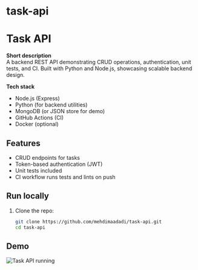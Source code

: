 # task-api
# Task API

**Short description**  
A backend REST API demonstrating CRUD operations, authentication, unit tests, and CI. Built with Python and Node.js, showcasing scalable backend design.

**Tech stack**
- Node.js (Express)
- Python (for backend utilities)
- MongoDB (or JSON store for demo)
- GitHub Actions (CI)
- Docker (optional)

## Features
- CRUD endpoints for tasks
- Token-based authentication (JWT)
- Unit tests included
- CI workflow runs tests and lints on push

## Run locally
1. Clone the repo:
   ```bash
   git clone https://github.com/mehdimaadadi/task-api.git
   cd task-api
   
## Demo

![Task API running](task-api-terminal.png)
